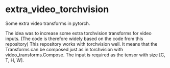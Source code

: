 # extra_video_torchvision
Some extra video transforms in pytorch.

The idea was to increase some extra torchvision transforms for video inputs. (The code is therefore widely based on the code from this repository)
This repository works with torchvision well. It means that the Transforms can be composed just as in torchvision with video_transforms.Compose.
The input is required as the tensor with size [C, T, H, W].
